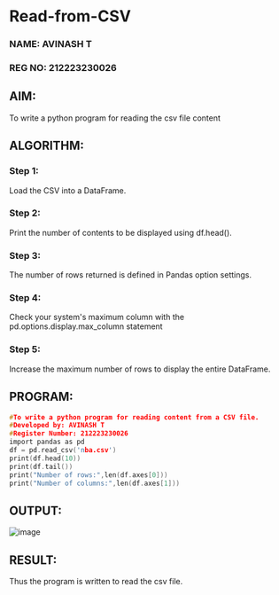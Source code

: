 # Read-from-CSV
### NAME: AVINASH T
### REG NO: 212223230026
## AIM:
To write a python program for reading the csv file content
## ALGORITHM:
### Step 1:
Load the CSV into a DataFrame.
### Step 2:
Print the number of contents to be displayed using df.head().
### Step 3:
The number of rows returned is defined in Pandas option settings.
### Step 4:
Check your system's maximum column with the pd.options.display.max_column statement
### Step 5:
Increase the maximum number of rows to display the entire DataFrame.
## PROGRAM:
```C
#To write a python program for reading content from a CSV file.
#Developed by: AVINASH T
#Register Number: 212223230026
import pandas as pd
df = pd.read_csv('nba.csv')
print(df.head(10))
print(df.tail())
print("Number of rows:",len(df.axes[0]))
print("Number of columns:",len(df.axes[1]))
```
## OUTPUT:
![image](https://github.com/AVINASH05T/Read-from-CSV/assets/151514286/2dbc0c95-f2eb-477f-8c56-d06cf50ee4c0)
## RESULT:
Thus the program is written to read the csv file.
